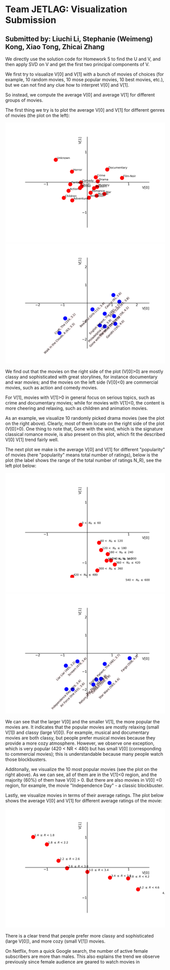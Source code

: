 # Team JETLAG: Visualization Submission

## Submitted by: Liuchi Li, Stephanie (Weimeng) Kong, Xiao Tong, Zhicai Zhang

We directly use the solution code for Homework 5 to find the U and V, and then apply SVD on V and get the first two principal components of V.

We first try to visualize V[0] and V[1] with a bunch of movies of choices (for example, 10 random movies, 10 mose popular movies, 10 best movies, etc.), but we can not find any clue how to interpret V[0] and V[1].

So instead, we compute the average V[0] and average V[1] for different groups of movies.

The first thing we try is to plot the average V[0] and V[1] for different genres of movies (the plot on the left):

![alt text](https://github.com/cs155cctw/project2/blob/master/plots/visualize_V_averageV_all_generes.png)
![alt text](https://github.com/cs155cctw/project2/blob/master/plots/visualize_V_random10movies_drama.png)

We find out that the movies on the right side of the plot (V[0]>0) are mostly classy and sophisticated with great storylines, for instance documentary and war movies; 
and the movies on the left side (V[0]<0) are commercial movies, such as action and comedy movies.

For V[1], movies with V[1]>0 in general focus on serious topics, such as crime and documentary movies;
while for movies with V[1]<0, the content is more cheering and relaxing, such as children and animation movies.

As an example, we visualize 10 randomly picked drama movies (see the plot on the right above). Clearly, most of them locate on the right side of the plot (V[0]>0). One thing to note that, Gone with the wind, which is the signature classical romance movie, is also present on this plot, which fit the described V[0] V[1] trend fairly well.

The next plot we make is the average V[0] and V[1] for different "popularity" of movies (here "popularity" means total number of ratings), below is the plot (the label shows the range of the total number of ratings N_R), see the left plot below:

![alt text](https://github.com/cs155cctw/project2/blob/master/plots/visualize_V_averageV_all_num_of_ratings.png)
![alt text](https://github.com/cs155cctw/project2/blob/master/plots/visualize_V_mostpopular10movies.png)

We can see that the larger V[0] and the smaller V[1], the more popular the movies are. It indicates that the popular movies are mostly relaxing (small V[1]) and classy (large V[0]). For example, musical and documentary movies are both classy, but people prefer musical movies because they provide a more cozy atmosphere. However, we observe one exception, which is very popular (420 < NR < 480) but has small V[0] (corresponding to commercial movies); this is understandable because many people watch those blockbusters.

Additonally, we visualize the 10 most popular movies (see the plot on the right above). As we can see, all of them are in the V[1]<0 region, and the majority (60%) of them have V[0] > 0. But there are also movies in V[0] <0 region, for example, the movie "Independence Day" - a classic blockbuster.

Lastly, we visualize movies in terms of their average ratings. The plot below shows the average V[0] and V[1] for different average ratings of the movie:

![alt text](https://github.com/cs155cctw/project2/blob/master/plots/visualize_V_averageV_all_ratings.png)

There is a clear trend that people prefer more classy and sophisticated (large V[0]), and more cozy (small V[1]) movies.

On Netflix, from a quick Google search, the number of active female subscribers are more than males. This also explains the trend we observe previously since female audience are geared to watch movies in 
